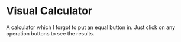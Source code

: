 # Visual Calculator

A calculator which I forgot to put an equal button in. Just click on any operation buttons to see the results. 
